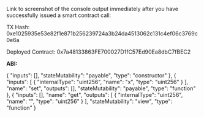 Link to screenshot of the console output immediately after you have successfully issued a smart contract call:


TX Hash: 0xe1025935e53e82f1e871b256239724a3b24da4513062c131c4ef06c3769c0e6a


Deployed Contract: 0x7a48133863FE700027D1fC57Ed90Ea8dbC7fBEC2


**ABI:**

{
      "inputs": [],
      "stateMutability": "payable",
      "type": "constructor"
    },
    {
      "inputs": [
        {
          "internalType": "uint256",
          "name": "x",
          "type": "uint256"
        }
      ],
      "name": "set",
      "outputs": [],
      "stateMutability": "payable",
      "type": "function"
    },
    {
      "inputs": [],
      "name": "get",
      "outputs": [
        {
          "internalType": "uint256",
          "name": "",
          "type": "uint256"
        }
      ],
      "stateMutability": "view",
      "type": "function"
    }
